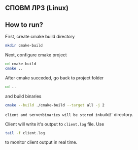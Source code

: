 СПОВМ ЛР3 (Linux)
----

How to run?
----

First, create cmake build directory

```bash
mkdir cmake-build
```

Next, configure cmake project

```bash
cd cmake-build
cmake ..
```

After cmake succeded, go back to project folder 

```bash
cd ..
```

and build binaries

```bash
cmake --build ./cmake-build --target all -j 2
```

`client and `server` binaries will be stored in `build/` directory.

Client will write it's output to `client.log` file. Use 

```bash
tail -f client.log
```

to monitor client output in real time.
